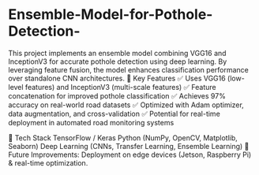 # Ensemble-Model-for-Pothole-Detection-
This project implements an ensemble model combining VGG16 and InceptionV3 for accurate pothole detection using deep learning. By leveraging feature fusion, the model enhances classification performance over standalone CNN architectures.
🔹 Key Features
✅ Uses VGG16 (low-level features) and InceptionV3 (multi-scale features)
✅ Feature concatenation for improved pothole classification
✅ Achieves 97% accuracy on real-world road datasets
✅ Optimized with Adam optimizer, data augmentation, and cross-validation
✅ Potential for real-time deployment in automated road monitoring systems

📌 Tech Stack
TensorFlow / Keras
Python (NumPy, OpenCV, Matplotlib, Seaborn)
Deep Learning (CNNs, Transfer Learning, Ensemble Learning)
🚀 Future Improvements: Deployment on edge devices (Jetson, Raspberry Pi) & real-time optimization.
